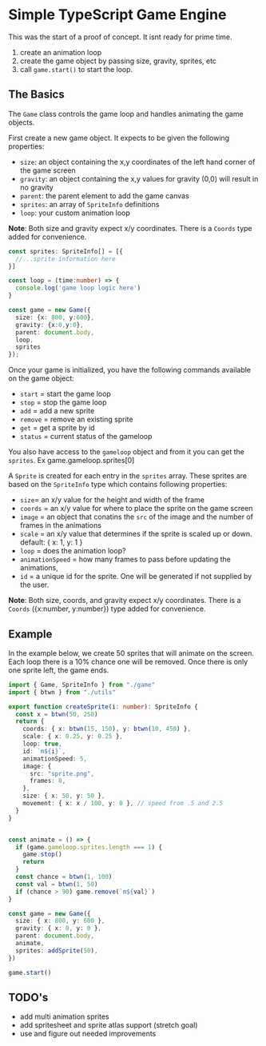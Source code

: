 # Simple TypeScript Game Engine

This was the start of a proof of concept. It isnt ready for prime time.

1. create an animation loop
2. create the game object by passing size, gravity, sprites, etc
3. call `game.start()` to start the loop.


## The Basics

The `Game` class controls the game loop and handles animating the game objects.

First create a new game object.  It expects to be given the following properties:

- `size`: an object containing the x,y coordinates of the left hand corner of the game screen
- `gravity`: an object containing the x,y values for gravity (0,0) will result in no gravity
- `parent`: the parent element to add the game canvas
- `sprites`: an array of `SpriteInfo` definitions
- `loop`: your custom animation loop

**Note**: Both size and gravity expect x/y coordinates.  There is a `Coords` type added for convenience.

```ts
const sprites: SpriteInfo[] = [{
  //...sprite information here
}]

const loop = (time:number) => {
  console.log('game loop logic here')
}

const game = new Game({
  size: {x: 800, y:600},
  gravity: {x:0,y:0},
  parent: document.body,
  loop,
  sprites
});

```

Once your game is initialized, you have the following commands available on the game object:

- `start` = start the game loop
- `stop` = stop the game loop
- `add` = add a new sprite
- `remove` = remove an existing sprite
- `get` = get a sprite by id
- `status` = current status of the gameloop

You also have access to the `gameloop` object and from it you can get the `sprites`. Ex game.gameloop.sprites[0]


A `Sprite` is created for each entry in the `sprites` array. These sprites are based on the `SpriteInfo` type which contains following properties:

- `size`= an x/y value for the height and width of the frame
- `coords` = an x/y value for where to place the sprite on the game screen
- `image` = an object that conatins the `src` of the image and the number of frames in the animations
- `scale` = an x/y value that determines if the sprite is scaled up or down. default: { x: 1, y: 1 }
- `loop` = does the animation loop?
- `animationSpeed` = how many frames to pass before updating the animations,
- `id` = a unique id for the sprite. One will be generated if not supplied by the user.

**Note**: Both size, coords, and gravity expect x/y coordinates. There is a `Coords` ({x:number, y:number}) type added for convenience.

## Example

In the example below, we create 50 sprites that will animate on the screen.
Each loop there is a 10% chance one will be removed.
Once there is only one sprite left, the game ends.

```ts
import { Game, SpriteInfo } from "./game"
import { btwn } from "./utils"

export function createSprite(i: number): SpriteInfo {
  const x = btwn(50, 250)
  return {
    coords: { x: btwn(15, 150), y: btwn(10, 450) },
    scale: { x: 0.25, y: 0.25 },
    loop: true,
    id: `m${i}`,
    animationSpeed: 5,
    image: {
      src: "sprite.png",
      frames: 8,
    },
    size: { x: 50, y: 50 },
    movement: { x: x / 100, y: 0 }, // speed from .5 and 2.5
  }
}


const animate = () => {
  if (game.gameloop.sprites.length === 1) {
    game.stop()
    return
  }
  const chance = btwn(1, 100)
  const val = btwn(1, 50)
  if (chance > 90) game.remove(`m${val}`)
}

const game = new Game({
  size: { x: 800, y: 600 },
  gravity: { x: 0, y: 0 },
  parent: document.body,
  animate,
  sprites: addSprite(50),
})

game.start()
```
## TODO's

- add multi animation sprites
- add spritesheet and sprite atlas support (stretch goal)
- use and figure out needed improvements